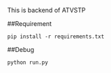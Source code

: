 This is backend of ATVSTP

##Requirement
```
pip install -r requirements.txt
```

##Debug
```
python run.py
```